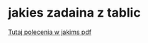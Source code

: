 # jakies zadaina z tablic
[Tutaj polecenia w jakims pdf](http://www.cs.put.poznan.pl/arybarczyk/8.pdf)
